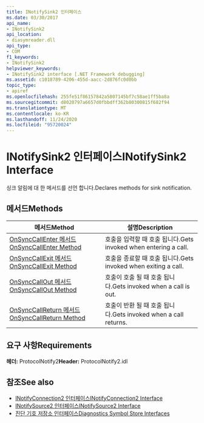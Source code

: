 ```yaml
---
title: INotifySink2 인터페이스
ms.date: 03/30/2017
api_name:
- INotifySink2
api_location:
- diasymreader.dll
api_type:
- COM
f1_keywords:
- INotifySink2
helpviewer_keywords:
- INotifySink2 interface [.NET Framework debugging]
ms.assetid: c1018789-4206-455d-aacc-2d876fc0d0bb
topic_type:
- apiref
ms.openlocfilehash: 255fe51f86157842a5807145bf7c58ae1ff5ba8a
ms.sourcegitcommit: d8020797a6657d0fbbdff362b80300815f682f94
ms.translationtype: MT
ms.contentlocale: ko-KR
ms.lasthandoff: 11/24/2020
ms.locfileid: "95720024"
---
```

# <a name="inotifysink2-interface"></a><span data-ttu-id="73aae-102">INotifySink2 인터페이스</span><span class="sxs-lookup"><span data-stu-id="73aae-102">INotifySink2 Interface</span></span>

<span data-ttu-id="73aae-103">싱크 알림에 대 한 메서드를 선언 합니다.</span><span class="sxs-lookup"><span data-stu-id="73aae-103">Declares methods for sink notification.</span></span>  
  
## <a name="methods"></a><span data-ttu-id="73aae-104">메서드</span><span class="sxs-lookup"><span data-stu-id="73aae-104">Methods</span></span>  
  
|<span data-ttu-id="73aae-105">메서드</span><span class="sxs-lookup"><span data-stu-id="73aae-105">Method</span></span>|<span data-ttu-id="73aae-106">설명</span><span class="sxs-lookup"><span data-stu-id="73aae-106">Description</span></span>|  
|------------|-----------------|  
|[<span data-ttu-id="73aae-107">OnSyncCallEnter 메서드</span><span class="sxs-lookup"><span data-stu-id="73aae-107">OnSyncCallEnter Method</span></span>](inotifysink2-onsynccallenter-method.md)|<span data-ttu-id="73aae-108">호출을 입력할 때 호출 됩니다.</span><span class="sxs-lookup"><span data-stu-id="73aae-108">Gets invoked when entering a call.</span></span>|  
|[<span data-ttu-id="73aae-109">OnSyncCallExit 메서드</span><span class="sxs-lookup"><span data-stu-id="73aae-109">OnSyncCallExit Method</span></span>](inotifysink2-onsynccallexit-method.md)|<span data-ttu-id="73aae-110">호출을 종료할 때 호출 됩니다.</span><span class="sxs-lookup"><span data-stu-id="73aae-110">Gets invoked when exiting a call.</span></span>|  
|[<span data-ttu-id="73aae-111">OnSyncCallOut 메서드</span><span class="sxs-lookup"><span data-stu-id="73aae-111">OnSyncCallOut Method</span></span>](inotifysink2-onsynccallout-method.md)|<span data-ttu-id="73aae-112">호출이 호출 될 때 호출 됩니다.</span><span class="sxs-lookup"><span data-stu-id="73aae-112">Gets invoked when a call is out.</span></span>|  
|[<span data-ttu-id="73aae-113">OnSyncCallReturn 메서드</span><span class="sxs-lookup"><span data-stu-id="73aae-113">OnSyncCallReturn Method</span></span>](inotifysink2-onsynccallreturn-method.md)|<span data-ttu-id="73aae-114">호출이 반환 될 때 호출 됩니다.</span><span class="sxs-lookup"><span data-stu-id="73aae-114">Gets invoked when a call returns.</span></span>|  
  
## <a name="requirements"></a><span data-ttu-id="73aae-115">요구 사항</span><span class="sxs-lookup"><span data-stu-id="73aae-115">Requirements</span></span>  

 <span data-ttu-id="73aae-116">**헤더:** ProtocolNotify2</span><span class="sxs-lookup"><span data-stu-id="73aae-116">**Header:** ProtocolNotify2.idl</span></span>  
  
## <a name="see-also"></a><span data-ttu-id="73aae-117">참조</span><span class="sxs-lookup"><span data-stu-id="73aae-117">See also</span></span>

- [<span data-ttu-id="73aae-118">INotifyConnection2 인터페이스</span><span class="sxs-lookup"><span data-stu-id="73aae-118">INotifyConnection2 Interface</span></span>](inotifyconnection2-interface.md)
- [<span data-ttu-id="73aae-119">INotifySource2 인터페이스</span><span class="sxs-lookup"><span data-stu-id="73aae-119">INotifySource2 Interface</span></span>](inotifysource2-interface.md)
- [<span data-ttu-id="73aae-120">진단 기호 저장소 인터페이스</span><span class="sxs-lookup"><span data-stu-id="73aae-120">Diagnostics Symbol Store Interfaces</span></span>](diagnostics-symbol-store-interfaces.md)
